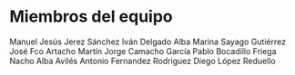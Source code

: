# Miembros del equipo

Manuel Jesús Jerez Sánchez
Iván Delgado Alba
Marina Sayago Gutiérrez
José Fco Artacho Martín
Jorge Camacho García
Pablo Bocadillo Friega
Nacho Alba Avilés
Antonio Fernandez Rodriguez
Diego López Reduello
